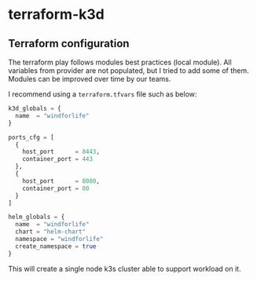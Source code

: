 # terraform-k3d

## Terraform configuration

The terraform play follows modules best practices (local module). All variables from provider are not populated, but I tried to add some of them. Modules can be improved over time by our teams.

I recommend using a `terraform.tfvars` file such as below:

```terraform
k3d_globals = {
  name  = "windforlife"
}

ports_cfg = [
  {
    host_port      = 8443,
    container_port = 443
  },
  {
    host_port      = 8080,
    container_port = 80
  }
]

helm_globals = {
  name  = "windforlife"
  chart = "helm-chart"
  namespace = "windforlife"
  create_namespace = true
}
```

This will create a single node k3s cluster able to support workload on it.
